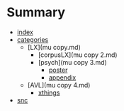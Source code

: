 # Summary

- [index][1]
- [categories](mu.md)
   - [LX](mu copy.md)
      - [corpusLX](mu copy 2.md)
	  - [psych](mu copy 3.md)
	    - [poster][5]
		- [appendix][7]
   - [AVL](mu copy 4.md)
      - [xthings][6]
- [snc][8]

[1]:	index.md
[5]:	psych-pub/poster-007.md
[6]:	xthings/15492.necrography.response.md
[7]:	psych-pub/poster-ext.md
[8]:	trigger.md
